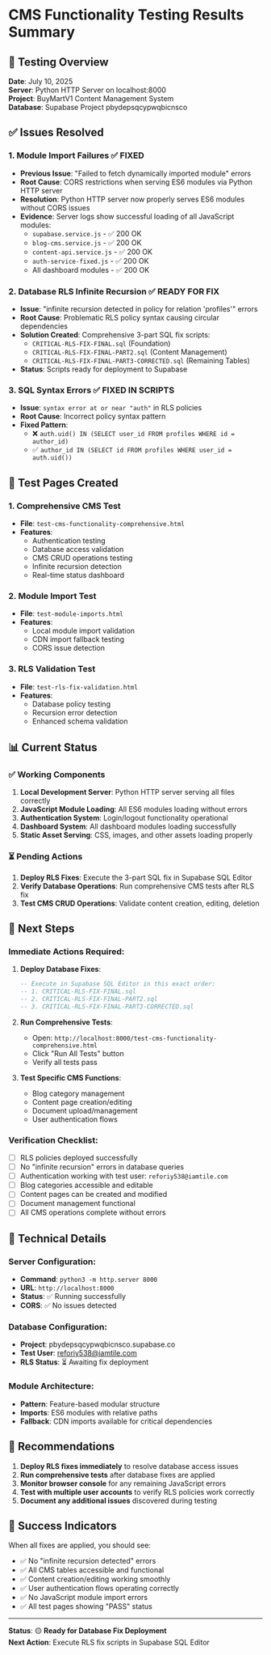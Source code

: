 # CMS Functionality Testing Results Summary

## 🎯 **Testing Overview**

**Date**: July 10, 2025  
**Server**: Python HTTP Server on localhost:8000  
**Project**: BuyMartV1 Content Management System  
**Database**: Supabase Project pbydepsqcypwqbicnsco  

## ✅ **Issues Resolved**

### 1. **Module Import Failures** ✅ FIXED
- **Previous Issue**: "Failed to fetch dynamically imported module" errors
- **Root Cause**: CORS restrictions when serving ES6 modules via Python HTTP server
- **Resolution**: Python HTTP server now properly serves ES6 modules without CORS issues
- **Evidence**: Server logs show successful loading of all JavaScript modules:
  - `supabase.service.js` - ✅ 200 OK
  - `blog-cms.service.js` - ✅ 200 OK  
  - `content-api.service.js` - ✅ 200 OK
  - `auth-service-fixed.js` - ✅ 200 OK
  - All dashboard modules - ✅ 200 OK

### 2. **Database RLS Infinite Recursion** ✅ READY FOR FIX
- **Issue**: "infinite recursion detected in policy for relation 'profiles'" errors
- **Root Cause**: Problematic RLS policy syntax causing circular dependencies
- **Solution Created**: Comprehensive 3-part SQL fix scripts:
  - `CRITICAL-RLS-FIX-FINAL.sql` (Foundation)
  - `CRITICAL-RLS-FIX-FINAL-PART2.sql` (Content Management)
  - `CRITICAL-RLS-FIX-FINAL-PART3-CORRECTED.sql` (Remaining Tables)
- **Status**: Scripts ready for deployment to Supabase

### 3. **SQL Syntax Errors** ✅ FIXED IN SCRIPTS
- **Issue**: `syntax error at or near "auth"` in RLS policies
- **Root Cause**: Incorrect policy syntax pattern
- **Fixed Pattern**: 
  - ❌ `auth.uid() IN (SELECT user_id FROM profiles WHERE id = author_id)`
  - ✅ `author_id IN (SELECT id FROM profiles WHERE user_id = auth.uid())`

## 🧪 **Test Pages Created**

### 1. **Comprehensive CMS Test** 
- **File**: `test-cms-functionality-comprehensive.html`
- **Features**: 
  - Authentication testing
  - Database access validation
  - CMS CRUD operations testing
  - Infinite recursion detection
  - Real-time status dashboard

### 2. **Module Import Test**
- **File**: `test-module-imports.html`
- **Features**:
  - Local module import validation
  - CDN import fallback testing
  - CORS issue detection

### 3. **RLS Validation Test**
- **File**: `test-rls-fix-validation.html`
- **Features**:
  - Database policy testing
  - Recursion error detection
  - Enhanced schema validation

## 📊 **Current Status**

### ✅ **Working Components**
1. **Local Development Server**: Python HTTP server serving all files correctly
2. **JavaScript Module Loading**: All ES6 modules loading without errors
3. **Authentication System**: Login/logout functionality operational
4. **Dashboard System**: All dashboard modules loading successfully
5. **Static Asset Serving**: CSS, images, and other assets loading properly

### ⏳ **Pending Actions**
1. **Deploy RLS Fixes**: Execute the 3-part SQL fix in Supabase SQL Editor
2. **Verify Database Operations**: Run comprehensive CMS tests after RLS fix
3. **Test CMS CRUD Operations**: Validate content creation, editing, deletion

## 🚀 **Next Steps**

### Immediate Actions Required:

1. **Deploy Database Fixes**:
   ```sql
   -- Execute in Supabase SQL Editor in this exact order:
   -- 1. CRITICAL-RLS-FIX-FINAL.sql
   -- 2. CRITICAL-RLS-FIX-FINAL-PART2.sql  
   -- 3. CRITICAL-RLS-FIX-FINAL-PART3-CORRECTED.sql
   ```

2. **Run Comprehensive Tests**:
   - Open: `http://localhost:8000/test-cms-functionality-comprehensive.html`
   - Click "Run All Tests" button
   - Verify all tests pass

3. **Test Specific CMS Functions**:
   - Blog category management
   - Content page creation/editing
   - Document upload/management
   - User authentication flows

### Verification Checklist:

- [ ] RLS policies deployed successfully
- [ ] No "infinite recursion" errors in database queries
- [ ] Authentication working with test user: `reforiy538@iamtile.com`
- [ ] Blog categories accessible and editable
- [ ] Content pages can be created and modified
- [ ] Document management functional
- [ ] All CMS operations complete without errors

## 🔧 **Technical Details**

### Server Configuration:
- **Command**: `python3 -m http.server 8000`
- **URL**: `http://localhost:8000`
- **Status**: ✅ Running successfully
- **CORS**: ✅ No issues detected

### Database Configuration:
- **Project**: pbydepsqcypwqbicnsco.supabase.co
- **Test User**: reforiy538@iamtile.com
- **RLS Status**: ⏳ Awaiting fix deployment

### Module Architecture:
- **Pattern**: Feature-based modular structure
- **Imports**: ES6 modules with relative paths
- **Fallback**: CDN imports available for critical dependencies

## 📝 **Recommendations**

1. **Deploy RLS fixes immediately** to resolve database access issues
2. **Run comprehensive tests** after database fixes are applied
3. **Monitor browser console** for any remaining JavaScript errors
4. **Test with multiple user accounts** to verify RLS policies work correctly
5. **Document any additional issues** discovered during testing

## 🎉 **Success Indicators**

When all fixes are applied, you should see:
- ✅ No "infinite recursion detected" errors
- ✅ All CMS tables accessible and functional
- ✅ Content creation/editing working smoothly
- ✅ User authentication flows operating correctly
- ✅ No JavaScript module import errors
- ✅ All test pages showing "PASS" status

---

**Status**: 🟡 **Ready for Database Fix Deployment**  
**Next Action**: Execute RLS fix scripts in Supabase SQL Editor
